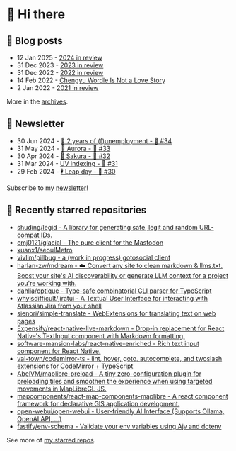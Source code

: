 # 👋 Hi there

## 📝 Blog posts

<!-- feed start -->
- 12 Jan 2025 - [2024 in review](https://cheeaun.com/blog/2025/01/2024-in-review/)
- 31 Dec 2023 - [2023 in review](https://cheeaun.com/blog/2023/12/2023-in-review/)
- 31 Dec 2022 - [2022 in review](https://cheeaun.com/blog/2022/12/2022-in-review/)
- 14 Feb 2022 - [Chengyu Wordle Is Not a Love Story](https://cheeaun.com/blog/2022/02/chengyu-wordle-is-not-a-love-story/)
- 2 Jan 2022 - [2021 in review](https://cheeaun.com/blog/2022/01/2021-in-review/)
<!-- feed end -->

More in the [archives](https://cheeaun.com/blog/archives/).

## 📰 Newsletter

<!-- newsletter start -->
- 30 Jun 2024 - [🎂 2 years of (f)unemployment - 🥫 #34](https://cheeaun.substack.com/p/2-years-of-funemployment-34)
- 31 May 2024 - [🌌 Aurora - 🥫 #33](https://cheeaun.substack.com/p/aurora-33)
- 30 Apr 2024 - [🌸 Sakura - 🥫 #32](https://cheeaun.substack.com/p/sakura-32)
- 31 Mar 2024 - [UV indexing - 🥫 #31](https://cheeaun.substack.com/p/uv-indexing-31)
- 29 Feb 2024 - [🕴️ Leap day - 🥫 #30](https://cheeaun.substack.com/p/leap-day-30)
<!-- newsletter end -->

Subscribe to my [newsletter](https://cheeaun.substack.com/)!

## 🌟 Recently starred repositories

<!-- starred repos start -->
- [shuding/legid - A library for generating safe, legit and random URL-compat IDs.](https://github.com/shuding/legid)
- [cmj0121/glacial - The pure client for the Mastodon](https://github.com/cmj0121/glacial)
- [xuanx1/seoulMetro](https://github.com/xuanx1/seoulMetro)
- [vivlim/pillbug - a (work in progress) gotosocial client](https://github.com/vivlim/pillbug)
- [harlan-zw/mdream - ☁️ Convert any site to clean markdown & llms.txt. Boost your site's AI discoverability or generate LLM context for a project you're working with.](https://github.com/harlan-zw/mdream)
- [dahlia/optique - Type-safe combinatorial CLI parser for TypeScript](https://github.com/dahlia/optique)
- [whyisdifficult/jiratui - A Textual User Interface for interacting with Atlassian Jira from your shell](https://github.com/whyisdifficult/jiratui)
- [sienori/simple-translate - WebExtensions for translating text on web pages](https://github.com/sienori/simple-translate)
- [Expensify/react-native-live-markdown - Drop-in replacement for React Native's TextInput component with Markdown formatting.](https://github.com/Expensify/react-native-live-markdown)
- [software-mansion-labs/react-native-enriched - Rich text input component for React Native.](https://github.com/software-mansion-labs/react-native-enriched)
- [val-town/codemirror-ts - lint, hover, goto, autocomplete, and twoslash extensions for CodeMirror + TypeScript](https://github.com/val-town/codemirror-ts)
- [AbelVM/maplibre-preload - A tiny zero-configuration plugin for preloading tiles and smoothen the experience when using targeted movements in MapLibreGL JS.](https://github.com/AbelVM/maplibre-preload)
- [mapcomponents/react-map-components-maplibre - A react component framework for declarative GIS application development.](https://github.com/mapcomponents/react-map-components-maplibre)
- [open-webui/open-webui - User-friendly AI Interface (Supports Ollama, OpenAI API, ...)](https://github.com/open-webui/open-webui)
- [fastify/env-schema - Validate your env variables using Ajv and dotenv](https://github.com/fastify/env-schema)
<!-- starred repos end -->

See more of [my starred repos](https://github.com/stars/cheeaun/).
